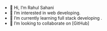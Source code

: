 - 👋 Hi, I’m Rahul Sahani
- 👀 I’m interested in web developing.
- 🌱 I’m currently learning full stack developing .
- 💞️ I’m looking to collaborate on [GitHub]

<!---
rahulsahani12/rahulsahani12 is a ✨ special ✨ repository because its `README.md` (this file) appears on your GitHub profile.
You can click the Preview link to take a look at your changes.
--->
